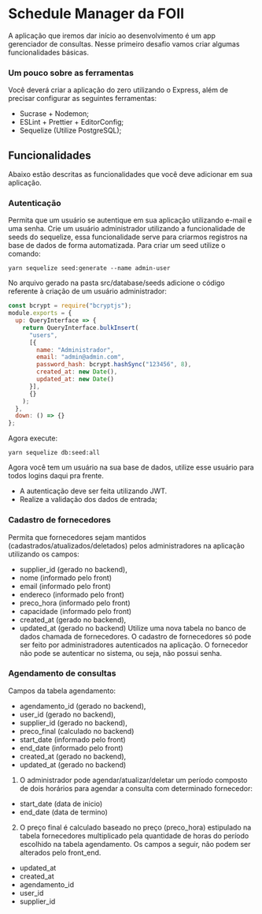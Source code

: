 # Schedule Manager da FOII

A aplicação que iremos dar início ao desenvolvimento é um app gerenciador de consultas.
Nesse primeiro desafio vamos criar algumas funcionalidades básicas.

### Um pouco sobre as ferramentas
Você deverá criar a aplicação do zero utilizando o Express, além de precisar configurar as seguintes ferramentas:
- Sucrase + Nodemon;
- ESLint + Prettier + EditorConfig;
- Sequelize (Utilize PostgreSQL);

## Funcionalidades
Abaixo estão descritas as funcionalidades que você deve adicionar em sua aplicação.

### Autenticação
Permita que um usuário se autentique em sua aplicação utilizando e-mail e uma senha.
Crie um usuário administrador utilizando a funcionalidade de seeds do sequelize, essa funcionalidade serve para criarmos registros na base de dados de forma automatizada.
Para criar um seed utilize o comando:
```
yarn sequelize seed:generate --name admin-user
```
No arquivo gerado na pasta src/database/seeds adicione o código referente à criação de um usuário administrador:
```javascript
const bcrypt = require("bcryptjs");
module.exports = {
  up: QueryInterface => {
    return QueryInterface.bulkInsert(
      "users",
      [{
        name: "Administrador",
        email: "admin@admin.com",
        password_hash: bcrypt.hashSync("123456", 8),
        created_at: new Date(),
        updated_at: new Date()
      }],
      {}
    );
  },
  down: () => {}
};
```
Agora execute:
```
yarn sequelize db:seed:all
```
Agora você tem um usuário na sua base de dados, utilize esse usuário para todos logins daqui pra frente.
- A autenticação deve ser feita utilizando JWT.
- Realize a validação dos dados de entrada;

### Cadastro de fornecedores
Permita que fornecedores sejam mantidos (cadastrados/atualizados/deletados) pelos administradores na aplicação utilizando os campos:
* supplier_id (gerado no backend),
* nome (informado pelo front)
* email (informado pelo front)
* endereco (informado pelo front)
* preco_hora (informado pelo front)
* capacidade (informado pelo front)
* created_at (gerado no backend),
* updated_at (gerado no backend)
Utilize uma nova tabela no banco de dados chamada de fornecedores.
O cadastro de fornecedores só pode ser feito por administradores autenticados na aplicação.
O fornecedor não pode se autenticar no sistema, ou seja, não possui senha.

### Agendamento de consultas
Campos da tabela agendamento:
* agendamento_id (gerado no backend),
* user_id (gerado no backend),
* supplier_id (gerado no backend),
* preco_final (calculado no backend)
* start_date (informado pelo front)
* end_date (informado pelo front)
* created_at (gerado no backend),
* updated_at (gerado no backend)

1. O administrador pode agendar/atualizar/deletar um período composto de dois horários para agendar a consulta com determinado fornecedor:
* start_date (data de inicio) 
* end_date (data de termino)

2. O preço final é calculado baseado no preço (preco_hora) estipulado na tabela fornecedores multiplicado pela quantidade de horas do período escolhido na tabela agendamento. Os campos a seguir, não podem ser alterados pelo front_end.
* updated_at
* created_at
* agendamento_id
* user_id
* supplier_id
